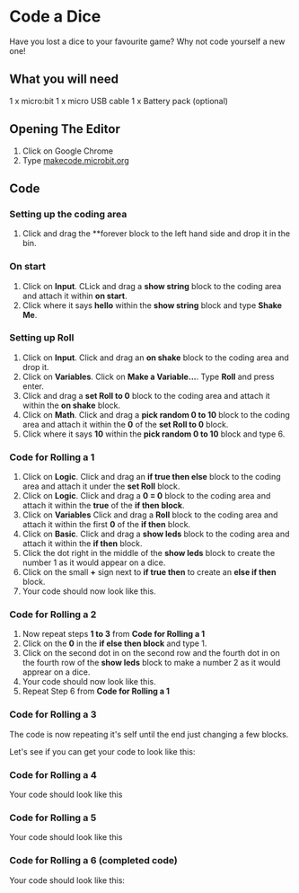 # Code a Dice

Have you lost a dice to your favourite game?
Why not code yourself a new one!

## What you will need
1 x micro:bit
1 x micro USB cable
1 x Battery pack (optional)

## Opening The Editor
1. Click on Google Chrome
2. Type [makecode.microbit.org](makecode.microbit.org)

## Code
### Setting up the coding area
1. Click and drag the **forever block to the left hand side and drop it in the bin.

### On start
1. Click on **Input**. CLick and drag a **show string** block to the coding area and attach it within **on start**.
2. Click where it says **hello** within the **show string** block and type **Shake Me**.

### Setting up Roll
1. Click on **Input**. Click and drag an **on shake** block to the coding area and drop it.
3. Click on **Variables**. Click on **Make a Variable...**. Type **Roll** and press enter.
4. Click and drag a **set Roll to 0** block to the coding area and attach it within the **on shake** block.
5. Click on **Math**. Click and drag a **pick random 0 to 10** block to the coding area and attach it within the **0** of the **set Roll to 0** block.
6. Click where it says **10** within the **pick random 0 to 10** block and type 6.

### Code for Rolling a 1
1. Click on **Logic**. Click and drag an **if true then else** block to the coding area and attach it under the **set Roll** block.
8. Click on **Logic**. Click and drag a **0 = 0** block to the coding area and attach it within the **true** of the **if then block**.
9. Click on **Variables** Click and drag a **Roll** block to the coding area and attach it within the first **0** of the **if then** block.
10. Click on **Basic**. Click and drag a **show leds** block to the coding area and attach it within the **if then** block.
11. Click the dot right in the middle of the **show leds** block to create the number 1 as it would appear on a dice.
12. Click on the small **+** sign next to **if true then** to create an **else if then** block.
13. Your code should now look like this.

### Code for Rolling a 2
1. Now repeat steps **1 to 3** from **Code for Rolling a 1**
15. Click on the **0** in the **if else then block** and type 1.
16. Click on the second dot in on the second row and the fourth dot in on the fourth row of the **show leds** block to make a number 2 as it would apprear on a dice.
17. Your code should now look like this.
18. Repeat Step 6 from **Code for Rolling a 1**

### Code for Rolling a 3
The code is now repeating it's self until the end just changing a few blocks. 

Let's see if you can get your code to look like this:

### Code for Rolling a 4
Your code should look like this

### Code for Rolling a 5
Your code should look like this

### Code for Rolling a 6 (completed code)
Your code should look like this: